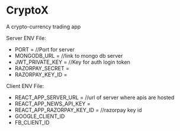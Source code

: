 # CryptoX
A crypto-currency trading app

Server ENV File:

* PORT = //Port for server
* MONGODB_URL = //link to mongo db server
* JWT_PRIVATE_KEY = //Key for auth login token
* RAZORPAY_SECRET = <your razorpay secret>
* RAZORPAY_KEY_ID = <your razorpay ket id>

Client ENV File:

* REACT_APP_SERVER_URL = //url of server where apis are hosted
* REACT_APP_NEWS_API_KEY = 
* REACT_APP_RAZORPAY_KEY_ID = //razorpay key id
* GOOGLE_CLIENT_ID
* FB_CLIENT_ID


